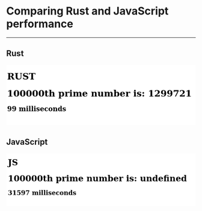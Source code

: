 # Comparing Rust and JavaScript performance
---
## Rust
![](https://github.com/k1ut3h/js-vs-rust/blob/main/wasm_perf/Selection_005.png?raw=true)
## JavaScript
![](https://github.com/k1ut3h/js-vs-rust/blob/main/js_perf/Selection_006.png?raw=true)